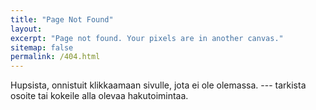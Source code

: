 ```yaml
---
title: "Page Not Found"
layout: 
excerpt: "Page not found. Your pixels are in another canvas."
sitemap: false
permalink: /404.html
---
```


Hupsista, onnistuit klikkaamaan sivulle, jota ei ole olemassa. --- tarkista osoite tai kokeile alla olevaa hakutoimintaa.

<script type="text/javascript">
  var GOOG_FIXURL_LANG = 'en';
  var GOOG_FIXURL_SITE = '{{ site.url }}'
</script>
<script type="text/javascript"
  src="//linkhelp.clients.google.com/tbproxy/lh/wm/fixurl.js">
</script>
